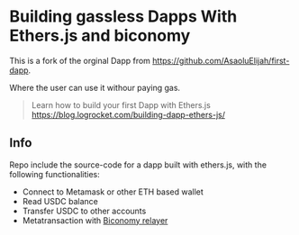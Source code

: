 # Building gassless Dapps With Ethers.js and biconomy
This is a fork of the orginal Dapp from https://github.com/AsaoluElijah/first-dapp.

Where the user can use it withour paying gas.

> Learn how to build your first Dapp with Ethers.js <br>
> https://blog.logrocket.com/building-dapp-ethers-js/

## Info

Repo include the source-code for a dapp built with ethers.js, with the following functionalities:
- Connect to Metamask or other ETH based wallet
- Read USDC balance
- Transfer USDC to other accounts
- Metatransaction with [Biconomy relayer](https://docs.biconomy.io/products/enable-gasless-transactions/choose-an-approach-to-enable-gasless/eip-2771/2.-code-changes/sdk)
